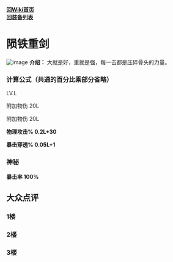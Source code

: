 [**回Wiki首页**](../README.md)   
[**回装备列表**](index.md)   
# 陨铁重剑
![image](https://user-images.githubusercontent.com/35645329/193962280-e133c376-28d5-4fba-a3c6-c895a9d060c8.png) **介绍：** 大就是好，重就是强，每一击都是压碎骨头的力量。   
### 计算公式（共通的百分比乘部分省略）
LV.L   

附加物伤 20L   

附加物伤 20L   

**物理攻击% 0.2L+30**   

**暴击穿透% 0.05L+1**     

### 神秘
**暴击率 100%**

## 大众点评
### 1楼

### 2楼 

### 3楼 

